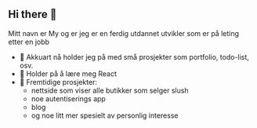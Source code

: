 ## Hi there 👋

Mitt navn er My og er jeg er en ferdig utdannet utvikler som er på leting etter en jobb

- 🔭 Akkuart nå holder jeg på med små prosjekter som portfolio, todo-list, osv.
- 🌱 Holder på å lære meg React
- 🤔 Fremtidige prosjekter:
  - nettside som viser alle butikker som selger slush
  - noe autentiserings app
  - blog
  - og noe litt mer spesielt av personlig interesse

<!--
**MyDuon/MyDuon** is a ✨ _special_ ✨ repository because its `README.md` (this file) appears on your GitHub profile.

Here are some ideas to get you started:

- 🔭 I’m currently working on ...
- 🌱 I’m currently learning ...
- 👯 I’m looking to collaborate on ...
- 🤔 I’m looking for help with ...
- 💬 Ask me about ...
- 📫 How to reach me: ...
- 😄 Pronouns: ...
- ⚡ Fun fact: ...
-->
